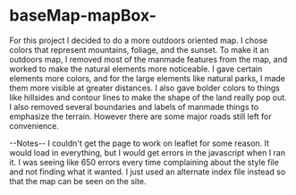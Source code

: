# baseMap-mapBox-
For this project I decided to do a more outdoors oriented map. I chose colors that represent mountains, foliage, and the sunset. To make it an outdoors map, I removed most of the manmade features from the map, and worked to make the natural elements more noticeable. I gave certain elements more colors, and for the large elements like natural parks, I made them more visible at greater distances. I also gave bolder colors to things like hillsides and contour lines to make the shape of the land really pop out. I also removed several boundaries and labels of manmade things to emphasize the terrain. However there are some major roads still left for convenience.

--Notes--
I couldn't get the page to work on leaflet for some reason. It would load in everything, but I would get errors in the javascript when I ran it. I was seeing like 650 errors every time complaining about the style file and not finding what it wanted. I just used an alternate index file instead so that the map can be seen on the site. 
